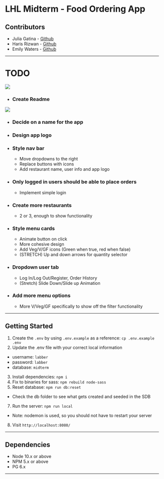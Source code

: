 # LHL Midterm - Food Ordering App
## Contributors
  * Julia Gatina - [Github](https://github.com/julia-gatina)
  * Haris Rizwan - [Github](https://github.com/harisrizwan1)
  * Emily Waters - [Github](https://github.com/Emily-Waters)
---
#  TODO

![](https://img.shields.io/badge/IN%20PROGRESS--blue)
  * ### Create Readme
![](https://img.shields.io/badge/TODO--orange)
  * ### **Decide on a name for the app**
  * ### **Design app logo**
  * ### **Style nav bar**
    * Move dropdowns to the right
    * Replace buttons with icons
    * Add restaurant name, user info and app logo
  * ### **Only logged in users should be able to place orders**
    * Implement simple login
  * ### **Create more restaurants**
    * 2 or 3, enough to show functionality
  * ### **Style menu cards**
    * Animate button on click
    * More cohesive design
    * Add Veg/V/GF icons (Green when true, red when false)
    * (STRETCH) Up and down arrows for quantity selector
  * ### **Dropdown user tab**
    * Log In/Log Out/Register, Order History
    * (Stretch) Slide Down/Slide up Animation
  * ### **Add more menu options**
    * More V/Veg/GF specifically to show off the filter functionality

---
## Getting Started

1. Create the `.env` by using `.env.example` as a reference: `cp .env.example .env`
2. Update the .env file with your correct local information 
  - username: `labber` 
  - password: `labber` 
  - database: `midterm`
3. Install dependencies: `npm i`
4. Fix to binaries for sass: `npm rebuild node-sass`
5. Reset database: `npm run db:reset`
  - Check the db folder to see what gets created and seeded in the SDB
7. Run the server: `npm run local`
  - Note: nodemon is used, so you should not have to restart your server
8. Visit `http://localhost:8080/`
---
## Dependencies

- Node 10.x or above
- NPM 5.x or above
- PG 6.x
---
